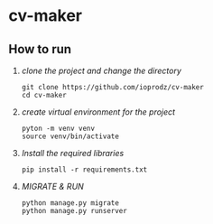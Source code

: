 # cv-maker
## How to run
1. *clone the project and change the directory*
	```
	git clone https://github.com/ioprodz/cv-maker
	cd cv-maker
	```
2. *create virtual environment for the project*
	```
	pyton -m venv venv
	source venv/bin/activate
	```
3. *Install the required libraries*
	```
	pip install -r requirements.txt 
	```
4. *MIGRATE & RUN*
	```
	python manage.py migrate
	python manage.py runserver
	```
